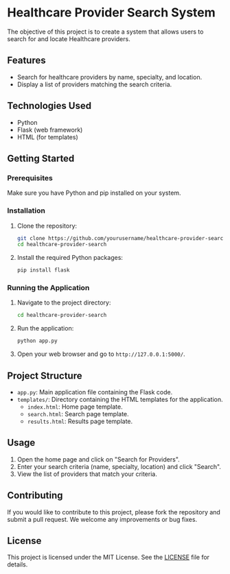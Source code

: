 # Healthcare Provider Search System

The objective of this project is to create a system that allows users to search for and locate Healthcare providers.

## Features

- Search for healthcare providers by name, specialty, and location.
- Display a list of providers matching the search criteria.

## Technologies Used

- Python
- Flask (web framework)
- HTML (for templates)

## Getting Started

### Prerequisites

Make sure you have Python and pip installed on your system.

### Installation

1. Clone the repository:
    ```bash
    git clone https://github.com/yourusername/healthcare-provider-search.git
    cd healthcare-provider-search
    ```

2. Install the required Python packages:
    ```bash
    pip install flask
    ```

### Running the Application

1. Navigate to the project directory:
    ```bash
    cd healthcare-provider-search
    ```

2. Run the application:
    ```bash
    python app.py
    ```

3. Open your web browser and go to `http://127.0.0.1:5000/`.

## Project Structure


- `app.py`: Main application file containing the Flask code.
- `templates/`: Directory containing the HTML templates for the application.
  - `index.html`: Home page template.
  - `search.html`: Search page template.
  - `results.html`: Results page template.

## Usage

1. Open the home page and click on "Search for Providers".
2. Enter your search criteria (name, specialty, location) and click "Search".
3. View the list of providers that match your criteria.

## Contributing

If you would like to contribute to this project, please fork the repository and submit a pull request. We welcome any improvements or bug fixes.

## License

This project is licensed under the MIT License. See the [LICENSE](LICENSE) file for details.

